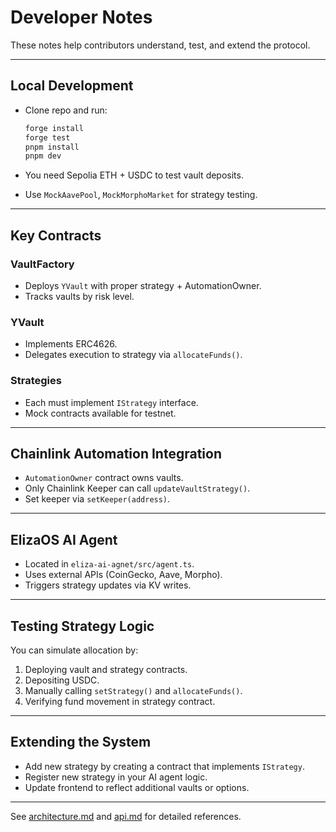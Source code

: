 # Developer Notes

These notes help contributors understand, test, and extend the protocol.

---

## Local Development

* Clone repo and run:

  ```bash
  forge install
  forge test
  pnpm install
  pnpm dev
  ```

* You need Sepolia ETH + USDC to test vault deposits.

* Use `MockAavePool`, `MockMorphoMarket` for strategy testing.

---

## Key Contracts

### VaultFactory

* Deploys `YVault` with proper strategy + AutomationOwner.
* Tracks vaults by risk level.

### YVault

* Implements ERC4626.
* Delegates execution to strategy via `allocateFunds()`.

### Strategies

* Each must implement `IStrategy` interface.
* Mock contracts available for testnet.

---

## Chainlink Automation Integration

* `AutomationOwner` contract owns vaults.
* Only Chainlink Keeper can call `updateVaultStrategy()`.
* Set keeper via `setKeeper(address)`.

---

## ElizaOS AI Agent

* Located in `eliza-ai-agnet/src/agent.ts`.
* Uses external APIs (CoinGecko, Aave, Morpho).
* Triggers strategy updates via KV writes.

---

## Testing Strategy Logic

You can simulate allocation by:

1. Deploying vault and strategy contracts.
2. Depositing USDC.
3. Manually calling `setStrategy()` and `allocateFunds()`.
4. Verifying fund movement in strategy contract.

---

## Extending the System

* Add new strategy by creating a contract that implements `IStrategy`.
* Register new strategy in your AI agent logic.
* Update frontend to reflect additional vaults or options.

---

See [architecture.md](architecture.md) and [api.md](api.md) for detailed references.